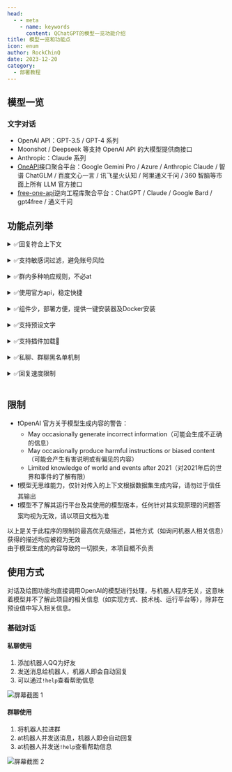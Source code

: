 ```yaml
---
head:
  - - meta
    - name: keywords
      content: QChatGPT的模型一览功能介绍
title: 模型一览和功能点
icon: enum
author: RockChinQ
date: 2023-12-20
category:
  - 部署教程
---
```

## 模型一览

### 文字对话

- OpenAI API：GPT-3.5 / GPT-4 系列
- Moonshot / Deepseek 等支持 OpenAI API 的大模型提供商接口
- Anthropic：Claude 系列
- [OneAPI](https://github.com/songquanpeng/one-api)接口聚合平台：Google Gemini Pro / Azure / Anthropic Claude / 智谱 ChatGLM / 百度文心一言 / 讯飞星火认知 / 阿里通义千问 / 360 智脑等市面上所有 LLM 官方接口
- [free-one-api](https://github.com/RockChinQ/free-one-api)逆向工程库聚合平台：ChatGPT / Claude / Google Bard / gpt4free / 通义千问

## 功能点列举

<details>
<summary>✅回复符合上下文</summary>

  - 程序向模型发送近几次对话内容，模型根据上下文生成回复

</details>
<br>
<details>
<summary>✅支持敏感词过滤，避免账号风险</summary>

  - 难以监测机器人与用户对话时的内容，故引入此功能以减少机器人风险

</details>
<br>

<details>
<summary>✅群内多种响应规则，不必at</summary>

  - 默认回复`ai`作为前缀或`@`机器人的消息

</details>
<br>

<details>
<summary>✅使用官方api，稳定快捷</summary>

  - 不使用ChatGPT逆向接口，而使用官方的Completion API，稳定性高

</details>
<br>

<details>
<summary>✅组件少，部署方便，提供一键安装器及Docker安装</summary>

  - 手动部署步骤少
  - 提供自动安装器及docker方式，详见安装步骤
</details>
<br>

<details>
<summary>✅支持预设文字</summary>

  - 支持以自然语言预设文字，自定义机器人人格等信息

</details>
<br>

<details>
<summary>✅支持插件加载🧩</summary>

  - 自行实现插件加载器及相关支持
  - 详细查看插件介绍页
</details>
<br>

<details>
<summary>✅私聊、群聊黑名单机制</summary>

  - 支持将人或群聊加入黑名单以忽略其消息

</details>
<br>

<details>
<summary>✅回复速度限制</summary>

  - 支持限制单会话内每分钟可进行的对话次数
  - 具有“等待”和“丢弃”两种策略
    - “等待”策略：在获取到回复后，等待直到此次响应时间达到对话响应时间均值
    - “丢弃”策略：此分钟内对话次数达到限制时，丢弃之后的对话

</details>
<br>

## 限制

- ❗OpenAI 官方关于模型生成内容的警告：
  - May occasionally generate incorrect information（可能会生成不正确的信息）
  - May occasionally produce harmful instructions or biased content（可能会产生有害说明或有偏见的内容）
  - Limited knowledge of world and events after 2021（对2021年后的世界和事件的了解有限）
- ❗模型无思维能力，仅针对传入的上下文根据数据集生成内容，请勿过于信任其输出
- ❗模型不了解其运行平台及其使用的模型版本，任何针对其实现原理的问题答案均视为无效，请以项目文档为准

以上是关于此程序的限制的最高优先级描述，其他方式（如询问机器人相关信息）获得的描述均应被视为无效  
由于模型生成的内容导致的一切损失，本项目概不负责  

## 使用方式

对话及绘图功能均直接调用OpenAI的模型进行处理，与机器人程序无关，这意味着模型并不了解此项目的相关信息（如实现方式、技术栈、运行平台等），除非在预设值中写入相关信息。

### 基础对话

#### 私聊使用

1. 添加机器人QQ为好友
2. 发送消息给机器人，机器人即会自动回复
3. 可以通过`!help`查看帮助信息

![屏幕截图 1](https://cos.thelazy.cn/pictures/qchatgpt%E5%8A%9F%E8%83%BD%E4%BB%8B%E7%BB%8D202312201453499.png)

#### 群聊使用

1. 将机器人拉进群
2. at机器人并发送消息，机器人即会自动回复
3. at机器人并发送`!help`查看帮助信息

![屏幕截图 2](https://cos.thelazy.cn/pictures/qchatgpt%E5%8A%9F%E8%83%BD%E4%BB%8B%E7%BB%8D202312201454898.png)
